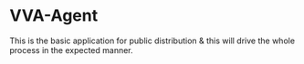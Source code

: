 # VVA-Agent
This is the basic application for public distribution &amp; this will drive the whole process in the expected manner. 
